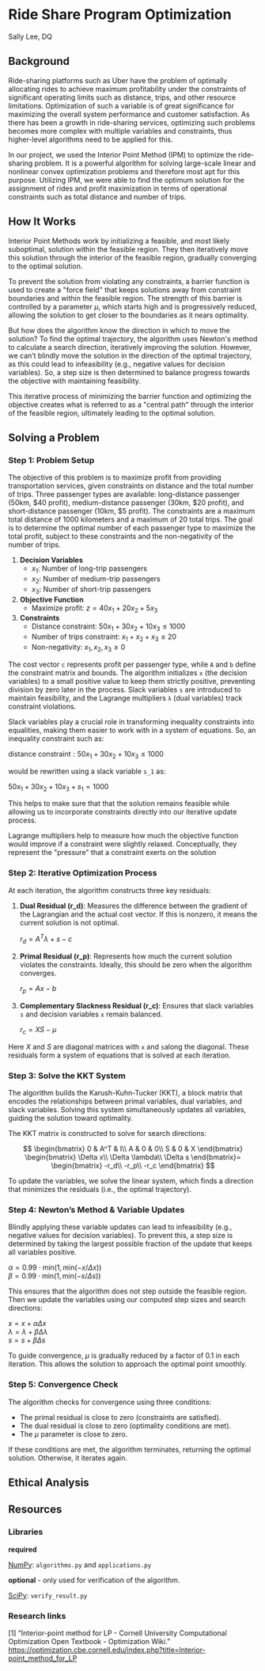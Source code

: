 # Ride Share Program Optimization

Sally Lee, DQ

## Background

Ride-sharing platforms such as Uber have the problem of optimally allocating
rides to achieve maximum profitability under the constraints of significant
operating limits such as distance, trips, and other resource limitations.
Optimization of such a variable is of great significance for maximizing the
overall system performance and customer satisfaction. As there has been a growth
in ride-sharing services, optimizing such problems becomes more complex with
multiple variables and constraints, thus higher-level algorithms need to be
applied for this.

In our project, we used the Interior Point Method (IPM) to optimize the
ride-sharing problem. It is a powerful algorithm for solving large-scale linear
and nonlinear convex optimization problems and therefore most apt for this
purpose. Utilizing IPM, we were able to find the optimum solution for the
assignment of rides and profit maximization in terms of operational constraints
such as total distance and number of trips.

## How It Works

Interior Point Methods work by initializing a feasible, and most likely suboptimal, solution within the feasible region. They then iteratively move this solution through the interior of the feasible region, gradually converging to the optimal solution.

To prevent the solution from violating any constraints, a barrier function is used to create a "force field" that keeps solutions away from constraint boundaries and within the feasible region. The strength of this barrier is controlled by a parameter $\mu$, which starts high and is progressively reduced, allowing the solution to get closer to the boundaries as it nears optimality.

But how does the algorithm know the direction in which to move the solution? To find the optimal trajectory, the algorithm uses Newton's method to calculate a search direction, iteratively improving the solution. However, we can’t blindly move the solution in the direction of the optimal trajectory, as this could lead to infeasibility (e.g., negative values for decision variables). So, a step size is then determined to balance progress towards the objective with maintaining feasibility.

This iterative process of minimizing the barrier function and optimizing the objective creates what is referred to as a "central path" through the interior of the feasible region, ultimately leading to the optimal solution.

## Solving a Problem
### Step 1: Problem Setup

The objective of this problem is to maximize profit from providing
transportation services, given constraints on distance and the total number of
trips. Three passenger types are available: long-distance passenger (50km, $40 profit),
medium-distance passenger (30km, $20 profit), and short-distance passenger (10km, $5 profit). The
constraints are a maximum total distance of 1000 kilometers and a maximum of 20
total trips. The goal is to determine the optimal number of each passenger type to
maximize the total profit, subject to these constraints and the non-negativity
of the number of trips.

1. **Decision Variables**
   - $x_1$: Number of long-trip passengers
   - $x_2$: Number of medium-trip passengers
   - $x_3$: Number of short-trip passengers
2. **Objective Function**
   - Maximize profit:
     $z = 40x_1+20x_2+5x_3$
3. **Constraints**
   - Distance constraint:
     $50x_1+30x_2+10x_3 \le 1000$
   - Number of trips constraint:
     $x_1+x_2+x_3 \le 20$
   - Non-negativity:
     $x_1, x_2, x_3 \ge 0$

The cost vector `c` represents profit per passenger type, while `A` and `b`
define the constraint matrix and bounds. The algorithm initializes `x` (the
decision variables) to a small positive value to keep them strictly positive,
preventing division by zero later in the process. Slack variables `s` are
introduced to maintain feasibility, and the Lagrange multipliers `λ` (dual
variables) track constraint violations.

Slack variables play a crucial role in transforming inequality constraints into
equalities, making them easier to work with in a system of equations. So, an
inequality constraint such as:

$\text{distance constraint}: 50x_1+30x_2+10x_3 \le 1000$

would be rewritten using a slack variable `s_1` as:

$50x_1+30x_2+10x_3 +s_1 = 1000$

This helps to make sure that that the solution remains feasible while allowing
us to incorporate constraints directly into our iterative update process.

Lagrange multipliers help to measure how much the objective function would
improve if a constraint were slightly relaxed. Conceptually, they represent the
"pressure" that a constraint exerts on the solution

### Step 2: Iterative Optimization Process

At each iteration, the algorithm constructs three key residuals:

1. **Dual Residual (r_d)**: Measures the difference between the gradient of the
   Lagrangian and the actual cost vector. If this is nonzero, it means the
   current solution is not optimal.

   $r_d = A^T \lambda+s-c$
   
3. **Primal Residual (r_p)**: Represents how much the current solution violates
   the constraints. Ideally, this should be zero when the algorithm converges.
   
   $r_p = Ax -b$
   
5. **Complementary Slackness Residual (r_c)**: Ensures that slack variables `s`
   and decision variables `x` remain balanced.
   
   $r_c = XS - \mu$
   
Here $X$ and $S$ are diagonal matrices with `x` and `s`along the diagonal. These residuals form a system of equations that is solved at each iteration. 

### Step 3: Solve the KKT System
The algorithm builds the Karush-Kuhn-Tucker (KKT), a block matrix that encodes the relationships between primal variables, dual variables, and slack variables. Solving this system simultaneously updates all variables, guiding the solution toward optimality.

The KKT matrix is constructed to solve for search directions:

$$
\begin{bmatrix}
0 & A^T & I\\
A & 0 & 0\\
S & 0 & X
\end{bmatrix}
\begin{bmatrix}
\Delta x\\
\Delta \lambda\\
\Delta s
\end{bmatrix}=
\begin{bmatrix}
-r_d\\
-r_p\\
-r_c
\end{bmatrix}
$$

To update the variables, we solve the linear system, which finds a direction that minimizes the residuals (i.e., the optimal trajectory).

### Step 4: Newton’s Method & Variable Updates
Blindly applying these variable updates can lead to infeasibility (e.g., negative values for decision variables). To prevent this, a step size is determined by taking the largest possible fraction of the update that keeps all variables positive. 

$\alpha=0.99 \cdot \text{min}(1,\text{min}(-x/\Delta x))$\
$\beta=0.99 \cdot \text{min}(1,\text{min}(-s/\Delta s))$

This ensures that the algorithm does not step outside the feasible region. Then we update the variables using our computed step sizes and search directions:

$x = x + \alpha \Delta x$\
$\lambda = \lambda + \beta \Delta \lambda$\
$s = s + \beta \Delta s$

To guide convergence, $\mu$ is gradually reduced by a factor of 0.1 in each iteration. This allows the solution to approach the optimal point smoothly.

### Step 5: Convergence Check
The algorithm checks for convergence using three conditions:
-   The primal residual is close to zero (constraints are satisfied).
-   The dual residual is close to zero (optimality conditions are met).
-   The $\mu$ parameter is close to zero.

If these conditions are met, the algorithm terminates, returning the optimal solution. Otherwise, it iterates again.

## Ethical Analysis

## Resources

### Libraries

**required**

[NumPy](https://numpy.org/): `algorithms.py` and `applications.py`

**optional** - only used for verification of the algorithm.

[SciPy](https://scipy.org/): `verify_result.py`

### Research links
<a id="1">[1]</a>
“Interior-point method for LP - Cornell University Computational Optimization Open Textbook - Optimization Wiki.” https://optimization.cbe.cornell.edu/index.php?title=Interior-point_method_for_LP
